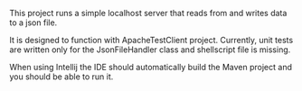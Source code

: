 This project runs a simple localhost server that reads from and writes data to a json file.

It is designed to function with ApacheTestClient project.
Currently, unit tests are written only for the JsonFileHandler class and shellscript file is missing.

When using Intellij the IDE should automatically build the Maven project and you should be able to run it.
